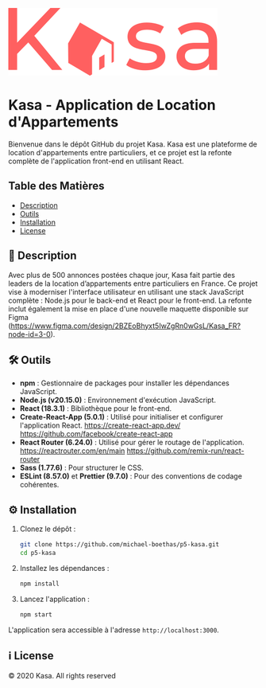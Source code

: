 ![Kasa Logo](./src/assets/logo.svg)

# Kasa - Application de Location d'Appartements

Bienvenue dans le dépôt GitHub du projet Kasa. Kasa est une plateforme de location d'appartements entre particuliers, et ce projet est la refonte complète de l'application front-end en utilisant React.

## Table des Matières
- [Description](#-Description)
- [Outils](#-Outils)
- [Installation](#-Installation)
- [License](#-License)

## 📄 Description

Avec plus de 500 annonces postées chaque jour, Kasa fait partie des leaders de la location d’appartements entre particuliers en France. Ce projet vise à moderniser l'interface utilisateur en utilisant une stack JavaScript complète : Node.js pour le back-end et React pour le front-end. La refonte inclut également la mise en place d'une nouvelle maquette disponible sur Figma (https://www.figma.com/design/2BZEoBhyxt5IwZgRn0wGsL/Kasa_FR?node-id=3-0).

## 🛠 Outils

- **npm** : Gestionnaire de packages pour installer les dépendances JavaScript.
- **Node.js (v20.15.0)** : Environnement d'exécution JavaScript.
- **React (18.3.1)** : Bibliothèque pour le front-end.
- **Create-React-App (5.0.1)** : Utilisé pour initialiser et configurer l'application React.
    https://create-react-app.dev/
    https://github.com/facebook/create-react-app
- **React Router (6.24.0)** : Utilisé pour gérer le routage de l'application.
    https://reactrouter.com/en/main
    https://github.com/remix-run/react-router
- **Sass (1.77.6)** : Pour structurer le CSS.
- **ESLint (8.57.0)** et **Prettier (9.7.0)** : Pour des conventions de codage cohérentes.

## ⚙️ Installation

1. Clonez le dépôt :
    ```bash
    git clone https://github.com/michael-boethas/p5-kasa.git
    cd p5-kasa
    ```

2. Installez les dépendances :
    ```bash
    npm install
    ```

3. Lancez l'application :
    ```bash
    npm start
    ```

L'application sera accessible à l'adresse `http://localhost:3000`.

## ℹ️ License

© 2020 Kasa. All rights reserved